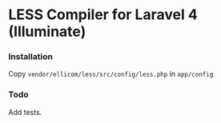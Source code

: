 # LESS Compiler for Laravel 4 (Illuminate)

### Installation

Copy `vendor/ellicom/less/src/config/less.php` in `app/config`

### Todo

Add tests.
